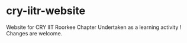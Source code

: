 # cry-iitr-website

Website for CRY IIT Roorkee Chapter
Undertaken as a learning activity ! Changes are welcome.
